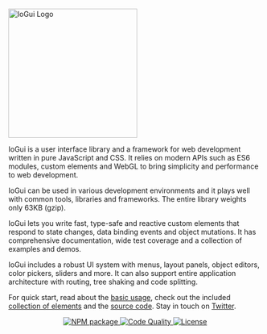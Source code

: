 <p style="margin-top:2em"><a href="https://iogui.dev" target="_blank" rel="noopener noreferrer"><img width="256" src="https://iogui.dev/io/images/logo/io-logo.svg" alt="IoGui Logo"></a></p>

IoGui is a user interface library and a framework for web development written in pure JavaScript and CSS. It relies on modern APIs such as ES6 modules, custom elements and WebGL to bring simplicity and performance to web development.

IoGui can be used in various development environments and it plays well with common tools, libraries and frameworks. The entire library weights only 63KB (gzip).

IoGui lets you write fast, type-safe and reactive custom elements that respond to state changes, data binding events and object mutations. It has comprehensive documentation, wide test coverage and a collection of examples and demos.

IoGui includes a robust UI system with menus, layout panels, object editors, color pickers, sliders and more. It can also support entire application architecture with routing, tree shaking and code splitting.

For quick start, read about the [basic usage](https://iogui.dev/io/#path=docs:./docs/getting-started.md#usage), check out the included [collection of elements](https://iogui.dev/io/#path=demos:elements) and the <a href="https://github.com/io-gui/io/" target="_blank">source code</a>. Stay in touch on <a href="https://twitter.com/ioguijs" target="_blank">Twitter</a>.

<p align="center" class="badges">
  <a href="https://www.npmjs.com/package/io-gui">
    <img src="https://img.shields.io/npm/v/io-gui.svg" alt="NPM package" />
  </a>
  <a href="https://lgtm.com/projects/g/io-gui/io/context:javascript">
    <img src="https://img.shields.io/lgtm/grade/javascript/g/io-gui/io.svg?label=code%20quality" alt="Code Quality" />
  </a>
  <a href="https://github.com/io-gui/io/blob/main/LICENSE">
    <img src="https://img.shields.io/github/license/io-gui/io" alt="License" />
  </a>
</p>
